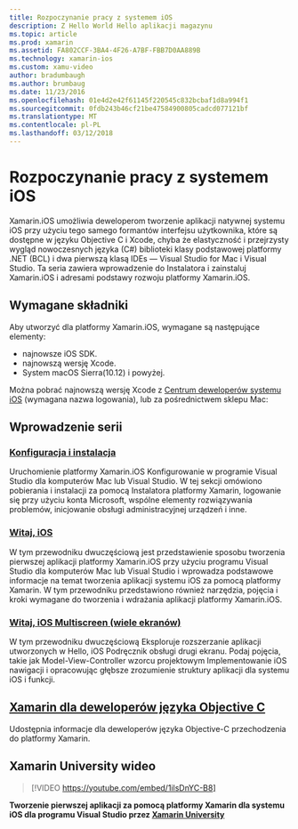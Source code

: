 ```yaml
---
title: Rozpoczynanie pracy z systemem iOS
description: Z Hello World Hello aplikacji magazynu
ms.topic: article
ms.prod: xamarin
ms.assetid: FA802CCF-3BA4-4F26-A7BF-FBB7D0AA889B
ms.technology: xamarin-ios
ms.custom: xamu-video
author: bradumbaugh
ms.author: brumbaug
ms.date: 11/23/2016
ms.openlocfilehash: 01e4d2e42f61145f220545c832bcbaf1d8a994f1
ms.sourcegitcommit: 0fdb243b46cf21be47584900805cadcd077121bf
ms.translationtype: MT
ms.contentlocale: pl-PL
ms.lasthandoff: 03/12/2018
---
```

# <a name="getting-started-with-ios"></a>Rozpoczynanie pracy z systemem iOS

Xamarin.iOS umożliwia deweloperom tworzenie aplikacji natywnej systemu iOS przy użyciu tego samego formantów interfejsu użytkownika, które są dostępne w języku Objective C i Xcode, chyba że elastyczność i przejrzysty wygląd nowoczesnych języka (C#) biblioteki klasy podstawowej platformy .NET (BCL) i dwa pierwszą klasą IDEs — Visual Studio for Mac i Visual Studio. Ta seria zawiera wprowadzenie do Instalatora i zainstaluj Xamarin.iOS i adresami podstawy rozwoju platformy Xamarin.iOS.

## <a name="required-components"></a>Wymagane składniki

Aby utworzyć dla platformy Xamarin.iOS, wymagane są następujące elementy:

-    najnowsze iOS SDK.
-    najnowszą wersję Xcode.
-    System macOS Sierra(10.12) i powyżej.

Można pobrać najnowszą wersję Xcode z [Centrum deweloperów systemu iOS](https://developer.apple.com/devcenter/ios/index.action#downloads) (wymagana nazwa logowania), lub za pośrednictwem sklepu Mac:

## <a name="getting-started-series"></a>Wprowadzenie serii

###  <a name="setup-and-installationiosget-startedinstallationindexmd"></a>[Konfiguracja i instalacja](~/ios/get-started/installation/index.md)

Uruchomienie platformy Xamarin.iOS Konfigurowanie w programie Visual Studio dla komputerów Mac lub Visual Studio. W tej sekcji omówiono pobierania i instalacji za pomocą Instalatora platformy Xamarin, logowanie się przy użyciu konta Microsoft, wspólne elementy rozwiązywania problemów, inicjowanie obsługi administracyjnej urządzeń i inne.

###  <a name="hello-iosiosget-startedhello-iosindexmd"></a>[Witaj, iOS](~/ios/get-started/hello-ios/index.md)

W tym przewodniku dwuczęściową jest przedstawienie sposobu tworzenia pierwszej aplikacji platformy Xamarin.iOS przy użyciu programu Visual Studio dla komputerów Mac lub Visual Studio i wprowadza podstawowe informacje na temat tworzenia aplikacji systemu iOS za pomocą platformy Xamarin. W tym przewodniku przedstawiono również narzędzia, pojęcia i kroki wymagane do tworzenia i wdrażania aplikacji platformy Xamarin.iOS.

###  <a name="hello-ios-multiscreeniosget-startedhello-ios-multiscreenindexmd"></a>[Witaj, iOS Multiscreen (wiele ekranów)](~/ios/get-started/hello-ios-multiscreen/index.md)

W tym przewodniku dwuczęściową Eksploruje rozszerzanie aplikacji utworzonych w Hello, iOS Podręcznik obsługi drugi ekranu. Podaj pojęcia, takie jak Model-View-Controller wzorcu projektowym Implementowanie iOS nawigacji i opracowując głębsze zrozumienie struktury aplikacji dla systemu iOS i funkcji.

##  <a name="xamarin-for-objective-c-developersobjective-c-developersindexmd"></a>[Xamarin dla deweloperów języka Objective C](objective-c-developers/index.md)

Udostępnia informacje dla deweloperów języka Objective-C przechodzenia do platformy Xamarin.

## <a name="xamarin-university-video"></a>Xamarin University wideo

> [!VIDEO https://youtube.com/embed/1ilsDnYC-B8]

**Tworzenie pierwszej aplikacji za pomocą platformy Xamarin dla systemu iOS dla programu Visual Studio przez [Xamarin University](https://university.xamarin.com)**